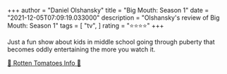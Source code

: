 +++
author = "Daniel Olshansky"
title = "Big Mouth: Season 1"
date = "2021-12-05T07:09:19.033000"
description = "Olshansky's review of Big Mouth: Season 1"
tags = [
    "tv",
]
rating = "⭐⭐⭐⭐"
+++

Just a fun show about kids in middle school going through puberty that becomes oddly entertaining the more you watch it.

[🍅 Rotten Tomatoes Info 🍅](https://www.rottentomatoes.com//tv/big_mouth/s01)